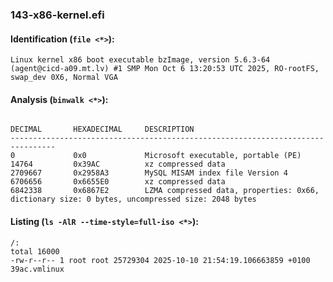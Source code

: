 ### 143-x86-kernel.efi
#### Identification (`file <*>`):
```
Linux kernel x86 boot executable bzImage, version 5.6.3-64 (agent@cicd-a09.mt.lv) #1 SMP Mon Oct 6 13:20:53 UTC 2025, RO-rootFS, swap_dev 0X6, Normal VGA
```
#### Analysis (`binwalk <*>`):
```

DECIMAL       HEXADECIMAL     DESCRIPTION
--------------------------------------------------------------------------------
0             0x0             Microsoft executable, portable (PE)
14764         0x39AC          xz compressed data
2709667       0x2958A3        MySQL MISAM index file Version 4
6706656       0x6655E0        xz compressed data
6842338       0x6867E2        LZMA compressed data, properties: 0x66, dictionary size: 0 bytes, uncompressed size: 2048 bytes
```
#### Listing (`ls -AlR --time-style=full-iso <*>`):
```
/:
total 16000
-rw-r--r-- 1 root root 25729304 2025-10-10 21:54:19.106663859 +0100 39ac.vmlinux
```

